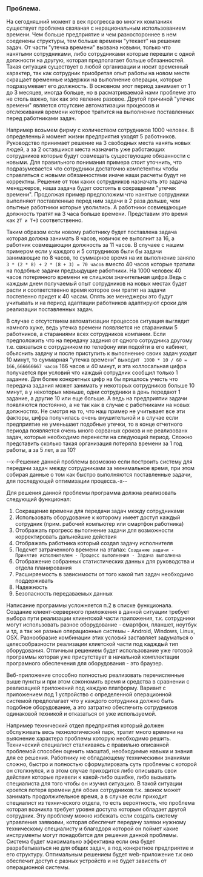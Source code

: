 ### Проблема.

На сегодняшний момент в век прогресса во многих компаниях существует проблема свзяаная с нерациональным использованием времени. Чем больше предприятие и чем разностороннее в нем соеденены структуры, тем больше времени "утекает" на решение задач. От части "утечка времени" вызвана новыми, только что нанятыми сотрудниками, либо сотрудниками которые перешли с одной должности на другую, которая предполагает больше обязанностей. Такая ситуация существует в любой организации и носит временный характер, так как сотрудник приобретая опыт работы на новом месте скращает временные издержки на выполнение операции, которые подразумевает его должность. В основном этот период занимает от 1 до 3 месяцев, иногда больше, но в расматриваемой нами проблеме это не столь важно, так как это явление разовое. Другой причиной "утечек времени" является отсутсвие автоматизации процессов и отслеживания времени которое тратится на выполнение поставленных перед работниками задач.

Например возьмем фирму с количеством сотрудников 1000 человек. В определенный момент жизни предприятия уходят 5 работников. Руководство принимает решение на 3 свободных места нанять новых людей, а за 2 оставшихся места назначить уже работающих сотрудников которые будут совмещать существующие обязанности с новыми. Для правильного понимания примера стоит уточнить, что подразумевается что сотрудники достаточно компетентны чтобы справляться с новыми обязанностями иначе наши расчеты будут не корректны. Решение от том каких сотрудников назначать это задача менеджеров, наша задача будет состоять в сокращении "утечек времени". Продолжая пример предположим что нанятые сотрудники выполняют поставленные перед ним задачи в 2 раза дольше, чем опытные работники которые уволились. А работники совмещающие должность тратят на 3 часа больше времени. Представим это время как ```2T и T+3``` соответственно.

Таким образом если новому работнику будет поставлена задача которая должна занимать 8 часов, новичок ее выполнит за 16,  а работник совмещающии должность за 11 часов. В случаее с нашим примером если у каждого и 5 сотрудников были бы задачи занимающие по 8 часов, то суммарное время на их выполнение заняло ```3 * (2 * 8) + 2 * (8 + 3) = 70 часов``` вместо 40 часов которые тратили на подобные задачи предъыдущие работники. На 1000 человек 40 часов потерянного времени не слишком значительная цифра.Ведь с каждым днем получаемый опыт сотрудников на новых местах будет расти и соответственно время которое они тратят на задачи постепенно придет к 40 часам. Опять же менеджеры это будут учитывать и на период адаптации работников адаптируют сроки для реализации поставленных задач.

В случае с отсутствием автоматизации процессов ситуация выглядит намного хуже, ведь утечка времени появляется не стараниями 5 работников, а стараниями всех сотрудников компании. Если предположить что на передачу задания от одного сотрудника другому т.е. связаться с сотрудником по телефону или подойти в его кабинет, обьяснить задачу и после приступить к выполнению своих задач уходит 10 минут, то суммарная "утечка времени" выходит ``` 1000 * 10 / 60 = 166,666666667 часов``` 166 часов и 40 минут, и эта коллосальная цифра получается при условий что каждый сотрудник сообщил только 1 задание. Для более конкретных цифр на бы пришлось учесть что передача задания может занимать у некоторых сотрудников больше 10 минут, а у некоторых меньше, одни сотрудники в день передают 1 задание, а другие 10 или еще больше. А ведь на предприятии задачи появляются постоянно, а не так как в случае с работниками на новых должностях. Не смотря на то, что наш пример не учитывает все эти факторы, цифра получилась очень внушительной и в случае если предприятие не уменьшает подобные утечки, то в конце отчетного периода появляется очень много сорваных сроков и не реализованх задач, которые необходимо перенести на следующий период. Сложно представить сколько такая организация потеряла времени за 1 год работы, а за 5 лет, а за 10? 

--х-Решение данной проблемы возможно если построить систему для передачи задач между сотрудниками за минимальное время, при этом собирая данные о том как быстро выполняются поставленные задачи, для последующей оптимизации процесса.-х--

Для решения данной проблемы программа должна реализовать следующий функционал:
1) Сокращение времени для передачи задач между сотрудниками
2) Использовать оборудование к которому имеет доступ каждый сотрудник (прим. рабочий компьютер или смартфон работника)
3) Отображать прогресс выполнение задачи для возможности корректировать дальнейшие действия
4) Отображать работника который создал задачу исполнителя 
5) Подсчет затраченного времени на этапах: ```Создание задачи - Принятие исполнителем - Процесс выполнения - Задача выполнена```
6) Отображение собранных статистических данных для руководства и отдела планирования
7) Расширяемость в зависимости от того какой тип задач необходимо поддерживать
8) Надежность
9) Безопасность передаваемых данных

Написание программы усложняется п.2 в списке функционала. Создание клиент-серверного приложения в данной ситуации требует выбора пути реализации клиентской части приложения, т.к. сотрудники могут использовать разное оборудование - смартфон, планшет, ноутбук и тд, а так же разные операционные системы - Android, Windows, Linux, OSX. Разнообразие комбинации этих условий заставляет задуматься о целесообразности реализации клиетской части под кадждый тип оборудования. Отличным решением будет использование уже готовой программы которая уже присутствует в начальной комплектации програмного обеспечения для оборудования - это браузер.

Веб-приложение способно полностью реализовать перечисленные выше пункты и при этом сэкономить время и средства в сравнении с реализацией приложений под каждую платформу. Вариант с приложением под 1 устройство с определенной операционной системой предполагает что у каждого сотрудника должно быть подобное оборудование, а это затратно обеспечить сотрудников одинаковой техникой и отказаться от уже используемой.


Например технический отдел предприятия который должен обслуживать весь технологический парк, тратит много времени на выяснение характера проблемы которую необходимо решить. Технический специалист сталкиваясь с правильно описанной проблемой способен оценить масштаб, необходимые навыки и знания для ее решения. Работнику не обладающему техническими знаниями сложно, быстро и полностью сформулировать суть проблемы с которой он столкнулся, и в этом случае приходится либо описывать свои действия которые привели к какой-либо ошибке, либо вызывать специалиста для того чтобы он изучил ситуацию. В такой ситуации кроется потеря времени для обоих сотрудников т.к. звонок может занимать продолжительное время, а в случае если приходит специалист из технического отдела, то есть вероятность, что проблема которая возникла требует уровня доступа которым обладает другой сотрудник.
Эту проблему можно избежать если создать систему управления заявкими, которая обеспечит передачу заявки нужному техническому специалисту и  благодоря которой он поймет какие инструменты могут понадобится для решения данной проблемы. Система будет максимально эффективна если она будет разрабатываться не для общих задач, а под конкретное предприятие и его структуру. Оптимальным решением будет web-приложение т.к оно обеспечит доступ с разных устройств и не будет зависеть от операционной системы.
